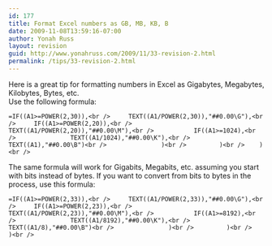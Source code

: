 ```yaml
---
id: 177
title: Format Excel numbers as GB, MB, KB, B
date: 2009-11-08T13:59:16-07:00
author: Yonah Russ
layout: revision
guid: http://www.yonahruss.com/2009/11/33-revision-2.html
permalink: /tips/33-revision-2.html
---
```

Here is a great tip for formatting numbers in Excel as Gigabytes, Megabytes, Kilobytes, Bytes, etc.  
Use the following formula:

    =IF((A1>=POWER(2,30)),<br />     TEXT((A1/POWER(2,30)),"##0.00\G"),<br />     IF((A1>=POWER(2,20)),<br />           TEXT((A1/POWER(2,20)),"##0.00\M"),<br />           IF((A1>=1024),<br />               TEXT((A1/1024),"##0.00\K"),<br />               TEXT((A1),"##0.00\B")<br />               )<br />         )<br />    )<br />

The same formula will work for Gigabits, Megabits, etc. assuming you start with bits instead of bytes. If you want to convert from bits to bytes in the process, use this formula:

    =IF((A1>=POWER(2,33)),<br />     TEXT((A1/POWER(2,33)),"##0.00\G"),<br />     IF((A1>=POWER(2,23)),<br />           TEXT((A1/POWER(2,23)),"##0.00\M"),<br />           IF((A1>=8192),<br />               TEXT((A1/8192),"##0.00\K"),<br />               TEXT((A1/8),"##0.00\B")<br />               )<br />         )<br />    )<br />